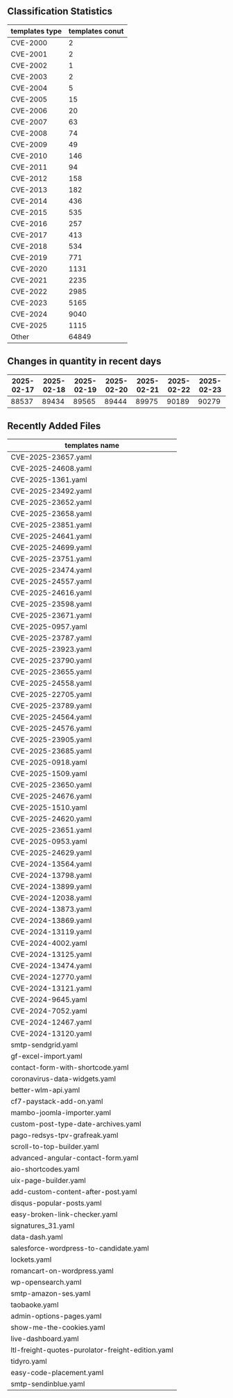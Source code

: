## Classification Statistics
| templates type | templates conut | 
| --- | --- |
| CVE-2000 | 2 |
| CVE-2001 | 2 |
| CVE-2002 | 1 |
| CVE-2003 | 2 |
| CVE-2004 | 5 |
| CVE-2005 | 15 |
| CVE-2006 | 20 |
| CVE-2007 | 63 |
| CVE-2008 | 74 |
| CVE-2009 | 49 |
| CVE-2010 | 146 |
| CVE-2011 | 94 |
| CVE-2012 | 158 |
| CVE-2013 | 182 |
| CVE-2014 | 436 |
| CVE-2015 | 535 |
| CVE-2016 | 257 |
| CVE-2017 | 413 |
| CVE-2018 | 534 |
| CVE-2019 | 771 |
| CVE-2020 | 1131 |
| CVE-2021 | 2235 |
| CVE-2022 | 2985 |
| CVE-2023 | 5165 |
| CVE-2024 | 9040 |
| CVE-2025 | 1115 |
| Other | 64849 |
## Changes in quantity in recent days
|2025-02-17 | 2025-02-18 | 2025-02-19 | 2025-02-20 | 2025-02-21 | 2025-02-22 | 2025-02-23|
|--- | ------ | ------ | ------ | ------ | ------ | ---|
|88537 | 89434 | 89565 | 89444 | 89975 | 90189 | 90279|
## Recently Added Files
| templates name | 
| --- |
| CVE-2025-23657.yaml |
| CVE-2025-24608.yaml |
| CVE-2025-1361.yaml |
| CVE-2025-23492.yaml |
| CVE-2025-23652.yaml |
| CVE-2025-23658.yaml |
| CVE-2025-23851.yaml |
| CVE-2025-24641.yaml |
| CVE-2025-24699.yaml |
| CVE-2025-23751.yaml |
| CVE-2025-23474.yaml |
| CVE-2025-24557.yaml |
| CVE-2025-24616.yaml |
| CVE-2025-23598.yaml |
| CVE-2025-23671.yaml |
| CVE-2025-0957.yaml |
| CVE-2025-23787.yaml |
| CVE-2025-23923.yaml |
| CVE-2025-23790.yaml |
| CVE-2025-23655.yaml |
| CVE-2025-24558.yaml |
| CVE-2025-22705.yaml |
| CVE-2025-23789.yaml |
| CVE-2025-24564.yaml |
| CVE-2025-24576.yaml |
| CVE-2025-23905.yaml |
| CVE-2025-23685.yaml |
| CVE-2025-0918.yaml |
| CVE-2025-1509.yaml |
| CVE-2025-23650.yaml |
| CVE-2025-24676.yaml |
| CVE-2025-1510.yaml |
| CVE-2025-24620.yaml |
| CVE-2025-23651.yaml |
| CVE-2025-0953.yaml |
| CVE-2025-24629.yaml |
| CVE-2024-13564.yaml |
| CVE-2024-13798.yaml |
| CVE-2024-13899.yaml |
| CVE-2024-12038.yaml |
| CVE-2024-13873.yaml |
| CVE-2024-13869.yaml |
| CVE-2024-13119.yaml |
| CVE-2024-4002.yaml |
| CVE-2024-13125.yaml |
| CVE-2024-13474.yaml |
| CVE-2024-12770.yaml |
| CVE-2024-13121.yaml |
| CVE-2024-9645.yaml |
| CVE-2024-7052.yaml |
| CVE-2024-12467.yaml |
| CVE-2024-13120.yaml |
| smtp-sendgrid.yaml |
| gf-excel-import.yaml |
| contact-form-with-shortcode.yaml |
| coronavirus-data-widgets.yaml |
| better-wlm-api.yaml |
| cf7-paystack-add-on.yaml |
| mambo-joomla-importer.yaml |
| custom-post-type-date-archives.yaml |
| pago-redsys-tpv-grafreak.yaml |
| scroll-to-top-builder.yaml |
| advanced-angular-contact-form.yaml |
| aio-shortcodes.yaml |
| uix-page-builder.yaml |
| add-custom-content-after-post.yaml |
| disqus-popular-posts.yaml |
| easy-broken-link-checker.yaml |
| signatures_31.yaml |
| data-dash.yaml |
| salesforce-wordpress-to-candidate.yaml |
| lockets.yaml |
| romancart-on-wordpress.yaml |
| wp-opensearch.yaml |
| smtp-amazon-ses.yaml |
| taobaoke.yaml |
| admin-options-pages.yaml |
| show-me-the-cookies.yaml |
| live-dashboard.yaml |
| ltl-freight-quotes-purolator-freight-edition.yaml |
| tidyro.yaml |
| easy-code-placement.yaml |
| smtp-sendinblue.yaml |
